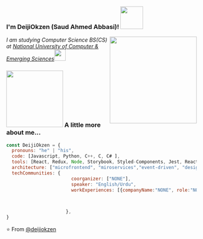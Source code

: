 ### I'm DeijiOkzen (Saud Ahmed Abbasi)! <img src="https://cdn.discordapp.com/attachments/723619898206716015/813789567457951764/ezgif-1-7213593a17e6.gif" width="60"></h2>
<img align='right' src="https://pa1.narvii.com/6594/680e9373984db2f1b3e7101b5a47fdfba4b42d32_hq.gif" width="230">
<p><em>I am studying Computer Science BS(CS) at <a href="http://khi.nu.edu.pk/">National University of Computer & Emerging Sciences</a><img src="https://media.giphy.com/media/WUlplcMpOCEmTGBtBW/giphy.gif" width="30"> 
</em></p>


### <img src="https://64.media.tumblr.com/439d782f17f4c5469bd72237efacc758/e7a713f1062a5fd4-8a/s500x750/5ac2bf13f8d8852d0a9beede1b96500667dea6ed.gif" width="150"> A little more about me...  

```javascript
const DeijiOkzen = {
  pronouns: "he" | "his",
  code: [Javascript, Python, C++, C, C# ],
  tools: [React, Redux, Node, Storybook, Styled-Components, Jest, React-Testing-library,  docker, ansible , bamboo , devOps  ],
  architecture: ["microfrontend", "miroservices","event-driven", "design system pattern", "behavior-driven-development", "test-driven-development"],
  techCommunities: {
                        coorganizer: ["NONE"],
                        speaker: "English/Urdu",
                        workExperiences: [{companyName:"NONE", role:"NONE"}]


                                           
                      },
}
```


 ⭐️ From [@deijiokzen](https://github.com/deijiokzen)
